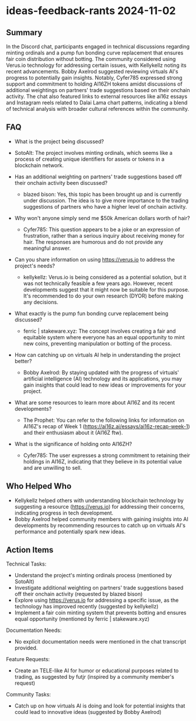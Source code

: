 # ideas-feedback-rants 2024-11-02

## Summary

In the Discord chat, participants engaged in technical discussions regarding minting ordinals and a pump fun bonding curve replacement that ensures fair coin distribution without botting. The community considered using Verus.io technology for addressing certain issues, with Kellykellz noting its recent advancements. Bobby Axelrod suggested reviewing virtuals AI's progress to potentially gain insights. Notably, Cyfer785 expressed strong support and commitment to holding AI16ZH tokens amidst discussions of additional weightings on partners' trade suggestions based on their onchain activity. The chat also featured links to external resources like ai16z essays and Instagram reels related to Dalai Lama chart patterns, indicating a blend of technical analysis with broader cultural references within the community.

## FAQ

- What is the project being discussed?
- SotoAlt: The project involves minting ordinals, which seems like a process of creating unique identifiers for assets or tokens in a blockchain network.

- Has an additional weighting on partners' trade suggestions based off their onchain activity been discussed?

    - blazed bison: Yes, this topic has been brought up and is currently under discussion. The idea is to give more importance to the trading suggestions of partners who have a higher level of onchain activity.

- Why won't anyone simply send me $50k American dollars worth of hair?

    - Cyfer785: This question appears to be a joke or an expression of frustration, rather than a serious inquiry about receiving money for hair. The responses are humorous and do not provide any meaningful answer.

- Can you share information on using https://verus.io to address the project's needs?

    - kellykellz: Verus.io is being considered as a potential solution, but it was not technically feasible a few years ago. However, recent developments suggest that it might now be suitable for this purpose. It's recommended to do your own research (DYOR) before making any decisions.

- What exactly is the pump fun bonding curve replacement being discussed?

    - ferric | stakeware.xyz: The concept involves creating a fair and equitable system where everyone has an equal opportunity to mint new coins, preventing manipulation or botting of the process.

- How can catching up on virtuals AI help in understanding the project better?

    - Bobby Axelrod: By staying updated with the progress of virtuals' artificial intelligence (AI) technology and its applications, you may gain insights that could lead to new ideas or improvements for your project.

- What are some resources to learn more about AI16Z and its recent developments?

    - The Prophet: You can refer to the following links for information on AI16Z's recap of Week 1 (https://ai16z.ai/essays/ai16z-recap-week-1) and their enthusiasm about it (AI16Z ftw).

- What is the significance of holding onto AI16ZH?
    - Cyfer785: The user expresses a strong commitment to retaining their holdings in AI16Z, indicating that they believe in its potential value and are unwilling to sell.

## Who Helped Who

- Kellykellz helped others with understanding blockchain technology by suggesting a resource (https://verus.io) for addressing their concerns, indicating progress in tech development.
- Bobby Axelrod helped community members with gaining insights into AI developments by recommending resources to catch up on virtuals AI's performance and potentially spark new ideas.

## Action Items

Technical Tasks:

- Understand the project's minting ordinals process (mentioned by SotoAlt)
- Investigate additional weighting on partners' trade suggestions based off their onchain activity (requested by blazed bison)
- Explore using https://verus.io for addressing a specific issue, as the technology has improved recently (suggested by kellykellz)
- Implement a fair coin minting system that prevents botting and ensures equal opportunity (mentioned by ferric | stakeware.xyz)

Documentation Needs:

- No explicit documentation needs were mentioned in the chat transcript provided.

Feature Requests:

- Create an TELE-like AI for humor or educational purposes related to trading, as suggested by futjr (inspired by a community member's request)

Community Tasks:

- Catch up on how virtuals AI is doing and look for potential insights that could lead to innovative ideas (suggested by Bobby Axelrod)
